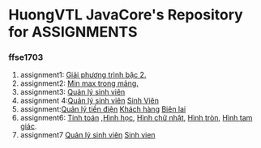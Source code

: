 # HuongVTL JavaCore's Repository for ASSIGNMENTS
### ffse1703
1. assignment1: [Giải phương trình bậc 2.](https://github.com/FASTTRACKSE/FFSE1703.JavaCore/blob/master/Assignments/Vuthilanhuong/asm/src/asm1/asm1.java)
2. assignment2: [Min max trong mảng.](https://github.com/FASTTRACKSE/FFSE1703.JavaCore/blob/master/Assignments/Vuthilanhuong/asm2/src/asm2/asm2.java)
3. assignment3: [Quản lý sinh viên](https://github.com/FASTTRACKSE/FFSE1703.JavaCore/blob/master/Assignments/Vuthilanhuong/asm3/src/asm3/asm3.java)
4. assignment 4:[Quản lý sinh viên](https://github.com/FASTTRACKSE/FFSE1703.JavaCore/blob/master/Assignments/Vuthilanhuong/Sinhvien/src/sinhvien/nhapsv.java)
 [Sinh Viên](https://github.com/FASTTRACKSE/FFSE1703.JavaCore/blob/master/Assignments/Vuthilanhuong/Sinhvien/src/sinhvien/SV.java)
5. assignment:[Quản lý tiền điện](https://github.com/FASTTRACKSE/FFSE1703.JavaCore/blob/master/Assignments/Vuthilanhuong/asm5/src/asm5/main/QuanLyTienDien.java)
[Khách hàng](https://github.com/FASTTRACKSE/FFSE1703.JavaCore/blob/master/Assignments/Vuthilanhuong/asm5/src/asm5/model/KhachHang.java)
[Biên lai](https://github.com/FASTTRACKSE/FFSE1703.JavaCore/blob/master/Assignments/Vuthilanhuong/asm5/src/asm5/model/BienLai.java)
6. assignment6: [Tinh toán](https://github.com/FASTTRACKSE/FFSE1703.JavaCore/blob/master/Assignments/Vuthilanhuong/asm6/src/HinhHoc/main/QuanLy.java)
 ,[Hình học](https://github.com/FASTTRACKSE/FFSE1703.JavaCore/blob/master/Assignments/Vuthilanhuong/asm6/src/HinhHoc/model/HinhHoc.java),  [Hình chữ nhật](https://github.com/FASTTRACKSE/FFSE1703.JavaCore/blob/master/Assignments/Vuthilanhuong/asm6/src/HinhHoc/model/HinhChuNhat.java), 
[Hình tròn](https://github.com/FASTTRACKSE/FFSE1703.JavaCore/blob/master/Assignments/Vuthilanhuong/asm6/src/HinhHoc/model/HinhTron.java), 
[Hình tam giác](https://github.com/FASTTRACKSE/FFSE1703.JavaCore/blob/master/Assignments/Vuthilanhuong/asm6/src/HinhHoc/model/HinhTamGiac.java).
7. assignment7 [Quản lý sinh viên](https://github.com/FASTTRACKSE/FFSE1703.JavaCore/blob/master/Assignments/Vuthilanhuong/asm7/src/SinhVien/main/QuanLySv.java) [Sinh vien](https://github.com/FASTTRACKSE/FFSE1703.JavaCore/blob/master/Assignments/Vuthilanhuong/asm7/src/SinhVien/model/SinhVien.java)
